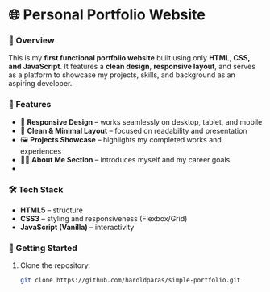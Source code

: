 # 🌐 Personal Portfolio Website  

### 📌 Overview  
This is my **first functional portfolio website** built using only **HTML, CSS, and JavaScript**. It features a **clean design**, **responsive layout**, and serves as a platform to showcase my projects, skills, and background as an aspiring developer.  

### 🎯 Features  
- 📱 **Responsive Design** – works seamlessly on desktop, tablet, and mobile  
- 🎨 **Clean & Minimal Layout** – focused on readability and presentation  
- 🖼️ **Projects Showcase** – highlights my completed works and experiences  
- 👨‍💻 **About Me Section** – introduces myself and my career goals
- 
### 🛠️ Tech Stack  
- **HTML5** – structure  
- **CSS3** – styling and responsiveness (Flexbox/Grid)  
- **JavaScript (Vanilla)** – interactivity  

### 🚀 Getting Started  
1. Clone the repository:  
   ```bash
   git clone https://github.com/haroldparas/simple-portfolio.git

